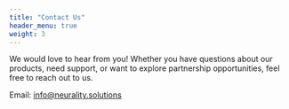 ```yaml
---
title: "Contact Us"
header_menu: true
weight: 3
---
```


We would love to hear from you! Whether you have questions about our products, need support, or want to explore partnership opportunities, feel free to reach out to us.

Email: [info@neurality.solutions](mailto:info@neurality.solutions)
